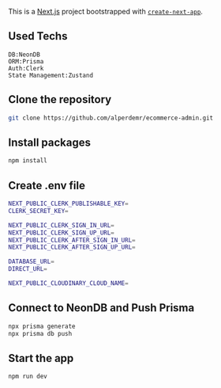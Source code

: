 This is a [Next.js](https://nextjs.org/) project bootstrapped with [`create-next-app`](https://github.com/vercel/next.js/tree/canary/packages/create-next-app).

## Used Techs
```
DB:NeonDB
ORM:Prisma
Auth:Clerk
State Management:Zustand
```


## Clone the repository

```bash
git clone https://github.com/alperdemr/ecommerce-admin.git

```

## Install packages

```bash
npm install

```

## Create .env file

```bash
NEXT_PUBLIC_CLERK_PUBLISHABLE_KEY=
CLERK_SECRET_KEY=

NEXT_PUBLIC_CLERK_SIGN_IN_URL=
NEXT_PUBLIC_CLERK_SIGN_UP_URL=
NEXT_PUBLIC_CLERK_AFTER_SIGN_IN_URL=
NEXT_PUBLIC_CLERK_AFTER_SIGN_UP_URL=

DATABASE_URL=
DIRECT_URL=

NEXT_PUBLIC_CLOUDINARY_CLOUD_NAME=

```

## Connect to NeonDB and Push Prisma

```bash
npx prisma generate
npx prisma db push
```
## Start the app
```bash
npm run dev
```


